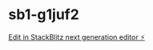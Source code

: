 # sb1-g1juf2

[Edit in StackBlitz next generation editor ⚡️](https://stackblitz.com/~/github.com/gbbrisbk04/sb1-g1juf2)